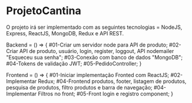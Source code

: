 # ProjetoCantina

O projeto irá ser implementado com as seguintes tecnologias = NodeJS, Express, ReactJS, MongoDB, Redux e API REST.

Backend = () => { #01-Criar um servidor node para API de produto; #02-Criar API de produto, usuário, login, register, loggout, API nodemailer "Esqueceu sua senha"; #03-Conexão com banco de dados "MongoDB"; #04-Tokens de validação JWT; #05-PedidoController; }

Frontend = () => { #01-Iniciar implementação Fronted com ReactJS; #02-Implementar Redux; #04-Frontend produtos, footer, listagem de produtos, pesquisa de produtos, filtro produtos e barra de navegação; #04-Implementar Filtros no front; #05-Front login e registro component; }